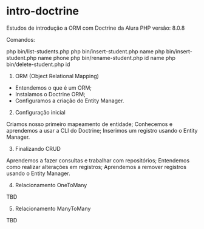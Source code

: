 # intro-doctrine

Estudos de introdução a ORM com Doctrine da Alura
PHP versão: 8.0.8


Comandos:

php bin/list-students.php
php bin/insert-student.php name
php bin/insert-student.php name phone
php bin/rename-student.php id name
php bin/delete-student.php id


01. ORM (Object Relational Mapping)

- Entendemos o que é um ORM;
- Instalamos o Doctrine ORM;
- Configuramos a criação do Entity Manager.

02. Configuração inicial

Criamos nosso primeiro mapeamento de entidade;
Conhecemos e aprendemos a usar a CLI do Doctrine;
Inserimos um registro usando o Entity Manager.

03. Finalizando CRUD

Aprendemos a fazer consultas e trabalhar com repositórios;
Entendemos como realizar alterações em registros;
Aprendemos a remover registros usando o Entity Manager.

04. Relacionamento OneToMany

TBD

05. Relacionamento ManyToMany

TBD
